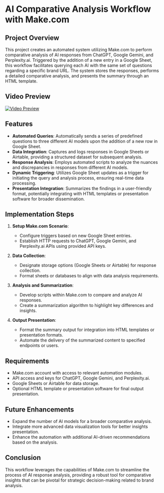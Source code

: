 # AI Comparative Analysis Workflow with Make.com

## Project Overview

This project creates an automated system utilizing Make.com to perform comparative analysis of AI responses from ChatGPT, Google Gemini, and Perplexity.ai. Triggered by the addition of a new entry in a Google Sheet, this workflow facilitates querying each AI with the same set of questions regarding a specific brand URL. The system stores the responses, performs a detailed comparative analysis, and presents the summary through an HTML template.

## Video Preview

[![Video Preview](https://github.com/zima-0201/Project-Images/blob/main/video%20preview/Brand-Analysis-AI-Workflow.jpeg)](https://brand-car.s3.eu-north-1.amazonaws.com/Four+Seasons/Py-Brand-Analysis-AI-Workflow.mp4)

## Features

- **Automated Queries**: Automatically sends a series of predefined questions to three different AI models upon the addition of a new row in Google Sheet.
- **Data Integration**: Captures and logs responses in Google Sheets or Airtable, providing a structured dataset for subsequent analysis.
- **Response Analysis**: Employs automated scripts to analyze the nuances and discrepancies in responses from different AI models.
- **Dynamic Triggering**: Utilizes Google Sheet updates as a trigger for initiating the query and analysis process, ensuring real-time data processing.
- **Presentation Integration**: Summarizes the findings in a user-friendly format, potentially integrating with HTML templates or presentation software for broader dissemination.

## Implementation Steps

1. **Setup Make.com Scenario**:
   - Configure triggers based on new Google Sheet entries.
   - Establish HTTP requests to ChatGPT, Google Gemini, and Perplexity.ai APIs using provided API keys.

2. **Data Collection**:
   - Designate storage options (Google Sheets or Airtable) for response collection.
   - Format sheets or databases to align with data analysis requirements.

3. **Analysis and Summarization**:
   - Develop scripts within Make.com to compare and analyze AI responses.
   - Create a summarization algorithm to highlight key differences and insights.

4. **Output Presentation**:
   - Format the summary output for integration into HTML templates or presentation formats.
   - Automate the delivery of the summarized content to specified endpoints or users.

## Requirements

- Make.com account with access to relevant automation modules.
- API access and keys for ChatGPT, Google Gemini, and Perplexity.ai.
- Google Sheets or Airtable for data storage.
- Optional HTML template or presentation software for final output presentation.

## Future Enhancements

- Expand the number of AI models for a broader comparative analysis.
- Integrate more advanced data visualization tools for better insights presentation.
- Enhance the automation with additional AI-driven recommendations based on the analysis.

## Conclusion

This workflow leverages the capabilities of Make.com to streamline the process of AI response analysis, providing a robust tool for comparative insights that can be pivotal for strategic decision-making related to brand analysis.
